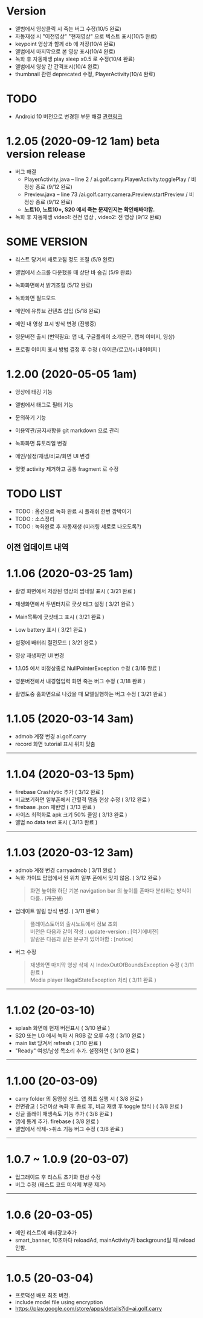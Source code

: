 # Version
  - 앨범에서 영상클릭 시 죽는 버그 수정(10/5 완료)
  - 자동재생 시 "이전영상" "현재영상" 으로 텍스트 표시(10/5 완료)
  - keypoint 영상과 함께 db 에 저장(10/4 완료)
  - 앨범에서 마지막으로 본 영상 표시(10/4 완료)
  - 녹화 후 자동재생 play sleep x0.5 로 수정(10/4 완료)
  - 앨범에서 영상 간 간격표시(10/4 완료)
  - thumbnail 관련 deprecated 수정, PlayerActivity(10/4 완료)


# TODO 
  - Android 10 버전으로 변경된 부분 해결 [관련링크](https://developer.android.com/about/versions/10/behavior-changes-10?hl=ko)


# 1.2.05 (2020-09-12 1am) beta version release
  - 버그 해결 
    - PlayerActivity.java – line 2 / ai.golf.carry.PlayerActivity.togglePlay / 비정상 종료 (9/12 완료)
    - Preview.java – line 73 /ai.golf.carry.camera.Preview.startPreview / 비정상 종료 (9/12 완료)
    - **노트10, 노트10+, S20 에서 죽는 문제인지는 확인해봐야함.**
  - 녹화 후 자동재생 video1: 전전 영상 ,  video2: 전 영상 (9/12 완료)




# SOME VERSION
  - 리스트 당겨서 새로고침 정도 조절 (5/9 완료)
  - 앨범에서 스크롤 다운했을 때 상단 바 숨김 (5/9 완료)
  - 녹화화면에서 밝기조절 (5/12 완료)
  - 녹화화면 필드모드
  - 메인에 유튜브 컨텐츠 삽입 (5/18 완료)
  - 메인 내 영상 표시 방식 변경 (진행중)
  
  - 영문버전 출시 (번역필요: 앱 내, 구글플레이 소개문구, 캡쳐 이미지, 영상)
  - 프로필 이미지 표시 방법 결정 후 수정 ( 아이콘/로고/(+)내이미지 )
  
  
# 1.2.00 (2020-05-05 1am)
  - 영상에 태깅 기능
  - 앨범에서 태그로 필터 기능
  - 문의하기 기능
  - 이용약관/공지사항을 git markdown 으로 관리
  - 녹화화면 튜토리얼 변경
  - 메인/설정/재생/비교/화면 UI 변경
  
  - 몇몇 activity 제거하고 공통 fragment 로 수정
    

# TODO LIST
    
  - TODO : 옵션으로 녹화 완료 시 플래쉬 한번 깜박이기
  - TODO : 소스정리 
  - TODO : 녹화완료 후 자동재생 (미러링 세로로 나오도록?)
    

## 이전 업데이트 내역

# 1.1.06 (2020-03-25 1am)
  - 촬영 화면에서 저장된 영상의 썸네일 표시 ( 3/21 완료 )
  - 재생화면에서 두번터치로 굿샷 태그 설정 ( 3/21 완료 )
  - Main목록에 굿샷태그 표시 ( 3/21 완료 )
  - Low battery 표시 ( 3/21 완료 )
  - 설정에 배터리 절전모드 ( 3/21 완료 )
  - 영상 재생화면 UI 변경
  
  - 1.1.05 에서 비정상종료 NullPointerException 수정 ( 3/16 완료 )
  - 영문버전에서 내경험입력 화면 죽는 버그 수정 ( 3/18 완료 )
  - 촬영도중 홈화면으로 나갔을 때 모델실행하는 버그 수정 ( 3/21 완료 )
  

# 1.1.05 (2020-03-14 3am)
  - admob 계정 변경 ai.golf.carry
  - record 화면 tutorial 표시 위치 맞춤
  
---
  
# 1.1.04 (2020-03-13 5pm)
  - firebase Crashlytic 추가 ( 3/12 완료 )
  - 비교보기화면 일부폰에서 간혈적 멈춤 현상 수정 ( 3/12 완료 )
  - firebase .json 재반영 ( 3/13 완료 )
  - 사이즈 최적화로 apk 크기 50% 줄임 ( 3/13 완료 )
  - 앨범 no data text 표시 ( 3/13 완료 )
  
---
  
# 1.1.03 (2020-03-12 3am)
  - admob 계정 변경 carryadmob ( 3/11 완료 )
  - 녹화 가이드 팝업에서 원 위치 일부 폰에서 맞지 않음. ( 3/12 완료 )
    > 화면 높이와 하단 기본 navigation bar 의 높이를 폰마다 분리하는 방식이 다름.. (~~개고생~~)
  - 업데이트 알림 방식 변경. ( 3/11 완료 )
    > 플레이스토어의 출시노트에서 정보 조회  
    > 버전은 다음과 같이 작성 : update-version : [여기에버전]  
    > 알람은 다음과 같은 문구가 있어야함 : [notice]  
  - 버그 수정
    > 재생화면 마지막 영상 삭제 시 IndexOutOfBoundsException 수정 ( 3/11 완료 )  
    > Media player IllegalStateException 처리 ( 3/11 완료 )

---

# 1.1.02 (20-03-10)
  - splash 화면에 현재 버전표시 ( 3/10 완료 )
  - S20 또는 LG 에서 녹화 시 RGB 값 오류 수정 ( 3/10 완료 )
  - main list 당겨서 refresh ( 3/10 완료 )
  - "Ready" 여성/남성 목소리 추가. 설정화면 ( 3/10 완료 )

---

# 1.1.00 (20-03-09)
  - carry folder 의 동영상 싱크. 앱 최초 실행 시 ( 3/8 완료 )
  - 전면광고 ( 5건이상 녹화 후 종료 후, 비교 재생 후 toggle 방식 ) ( 3/8 완료 )
  - 싱글 플래이 재생속도 기능 추가 ( 3/8 완료 )
  - 앱에 통계 추가. firebase ( 3/8 완료 )
  - 앨범에서 삭제->취소 기능 버그 수정 ( 3/8 완료 )
    
---

# 1.0.7 ~ 1.0.9 (20-03-07)
  - 업그래이드 후 리스트 초기화 현상 수정
  - 버그 수정 (테스트 코드 미삭제 부분 제거)
    
---

# 1.0.6 (20-03-05)
  - 메인 리스트에 배너광고추가
  - smart_banner, 10초마다 reloadAd, mainActivity가 background일 때 reload 안함.
    
---

# 1.0.5 (20-03-04)
  - 프로덕션 배포 최초 버전.
  - include model file using encryption
  - https://play.google.com/store/apps/details?id=ai.golf.carry


    


    
    
